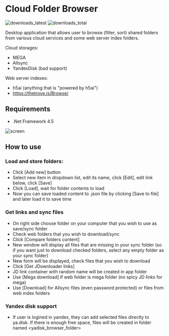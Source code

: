 # Cloud Folder Browser
![downloads_latest](https://img.shields.io/github/downloads/ptrsuder/cloud-folder-browser/latest/total.svg?color=magenta)
![downloads_total](https://img.shields.io/github/downloads/ptrsuder/cloud-folder-browser/total.svg?label=downloads%40total)

Desktop application that allows user to browse (filter, sort) shared folders from various cloud services and some web server index folders. 

Cloud storages:
* MEGA
* Allsync
* YandexDisk (bad support)

Web server indexes:
* h5ai (anything that is "powered by h5ai")
* https://thetrove.is/Browse/

## Requirements
* .Net Framework 4.5

![screen](https://i.imgur.com/qdtG7Yt.jpg)

## How to use
### Load and store folders:
* Click [Add new] button
* Select new item in dropdown list, edit its name, click [Edit], edit link below, click [Save]
* Click [Load], wait for folder contents to load
* Now you can save loaded content to .json file by clicking [Save to file] and later load it to save time
### Get links and sync files
* On right side choose folder on your computer that you wish to use as save/sync folder
* Check web folders that you wish to download/sync
* Click [Compare folders content]
* New window will display all files that are missing in your sync folder (so if you want just to download checked folders, select any empty folder as your sync folder)
* New form will be displayed, check files that you wish to download
* Click [Get JDownloader links]
* JD link container with random name will be created in app folder
* Use [Mega download] if web folder is mega folder (no spicy JD links for mega)
* Use [Download] for Allsync files (even password protected) or files from web index folders
### Yandex disk support
* If user is logined in yandex, they can add selected files directly to ya.disk. If there is enough free space, files will be created in folder named <yadisk_browser_folder>
